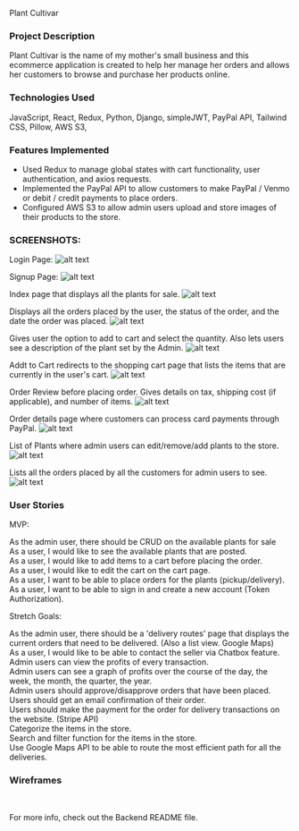 Plant Cultivar

### Project Description

Plant Cultivar is the name of my mother's small business and this ecommerce application is created to help her manage her orders and allows her customers to browse and purchase her products online.


### Technologies Used

JavaScript, React, Redux, Python, Django, simpleJWT, PayPal API, Tailwind CSS, Pillow, AWS S3, 


### Features Implemented
- Used Redux to manage global states with cart functionality, user authentication, and axios requests.
- Implemented the PayPal API to allow customers to make PayPal / Venmo or debit / credit payments to place orders.
- Configured AWS S3 to allow admin users upload and store images of their products to the store.



### SCREENSHOTS:

Login Page:
![alt text](assets/LoginPage.png)

Signup Page:
![alt text](assets/SignupPage.png)

Index page that displays all the plants for sale.
![alt text](assets/PlantsIndexPage.png)

Displays all the orders placed by the user, the status of the order, and the date the order was placed.
![alt text](assets/MyOrdersPage.png)

Gives user the option to add to cart and select the quantity. Also lets users see a description of the plant set by the Admin.
![alt text](assets/PlantDetailsPage.png)

Addt to Cart redirects to the shopping cart page that lists the items that are currently in the user's cart.
![alt text](assets/CartPage.png)

Order Review before placing order. Gives details on tax, shipping cost (if applicable), and number of items.
![alt text](assets/PlaceOrderPage.png)

Order details page where customers can process card payments through PayPal.
![alt text](assets/OrderDetailsPage.png)

List of Plants where admin users can edit/remove/add plants to the store.
![alt text](assets/AdminPlantsList.png)

Lists all the orders placed by all the customers for admin users to see.
![alt text](assets/AdminOrdersList.png)


### User Stories

MVP:

As the admin user, there should be CRUD on the available plants for sale
<br>
As a user, I would like to see the available plants that are posted.
<br>
As a user, I would like to add items to a cart before placing the order.
<br>
As a user, I would like to edit the cart on the cart page.
<br>
As a user, I want to be able to place orders for the plants (pickup/delivery).
<br>
As a user, I want to be able to sign in and create a new account (Token Authorization).
<br>

Stretch Goals:

As the admin user, there should be a 'delivery routes' page that displays the current orders that need to be delivered. (Also a list view. Google Maps)
<br>
As a user, I would like to be able to contact the seller via Chatbox feature.
<br>
Admin users can view the profits of every transaction.
<br>
Admin users can see a graph of profits over the course of the day, the week, the month, the quarter, the year.
<br>
Admin users should approve/disapprove orders that have been placed.
<br>
Users should get an email confirmation of their order.
<br>
Users should make the payment for the order for delivery transactions on the website. (Stripe API)
<br>
Categorize the items in the store.
<br>
Search and filter function for the items in the store.
<br>
Use Google Maps API to be able to route the most efficient path for all the deliveries.


### Wireframes



<br>

For more info, check out the Backend README file.